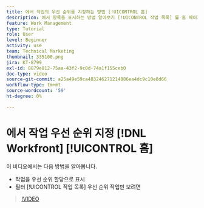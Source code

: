 ```yaml
---
title: 에서 작업의 우선 순위를 지정하는 방법 [!UICONTROL 홈]
description: 에서 항목을 표시하는 방법 알아보기 [!UICONTROL 작업 목록] 를 홈 페이지의 우선 순위 할당으로 사용합니다. 그런 다음 우선 순위가 지정된 작업을 표시하도록 목록을 필터링합니다. [!DNL  Workfront].
feature: Work Management
type: Tutorial
role: User
level: Beginner
activity: use
team: Technical Marketing
thumbnail: 335100.png
jira: KT-8799
exl-id: 8879e812-75aa-43f2-9c0d-74a1f155ceb0
doc-type: video
source-git-commit: a25a49e59ca483246271214886ea4dc9c10e8d66
workflow-type: tm+mt
source-wordcount: '59'
ht-degree: 0%

---
```


# 에서 작업 우선 순위 지정 [!DNL Workfront] [!UICONTROL 홈]

이 비디오에서는 다음 방법을 알아봅니다.

* 작업을 우선 순위 할당으로 표시
* 필터 [!UICONTROL 작업 목록] 우선 순위 작업만 보려면

>[!VIDEO](https://video.tv.adobe.com/v/335100/?quality=12&learn=on)

